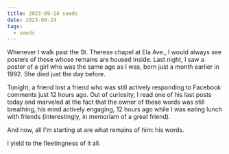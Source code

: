 ```yaml
---
title: 2023-09-24 seeds
date: 2023-09-24
tags:
  - seeds
---
```

Whenever I walk past the St. Therese chapel at Ela Ave., I would always see posters of those whose remains are housed inside. Last night, I saw a poster of a girl who was the same age as I was, born just a month earlier in 1992. She died just the day before.

Tonight, a friend lost a friend who was still actively responding to Facebook comments just 12 hours ago. Out of curiosity, I read one of his last posts today and marveled at the fact that the owner of these words was still breathing, his mind actively engaging, 12 hours ago while I was eating lunch with friends (interestingly, in memoriam of a great friend).

And now, all I'm starting at are what remains of him: his words.

I yield to the fleetingness of it all.
